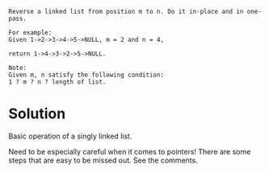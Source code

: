 	Reverse a linked list from position m to n. Do it in-place and in one-pass.

	For example:
	Given 1->2->3->4->5->NULL, m = 2 and n = 4,

	return 1->4->3->2->5->NULL.

	Note:
	Given m, n satisfy the following condition:
	1 ? m ? n ? length of list.

# Solution 

Basic operation of a singly linked list.

Need to be especially careful when it comes to pointers! There are some steps that are easy to be missed out. See the comments.